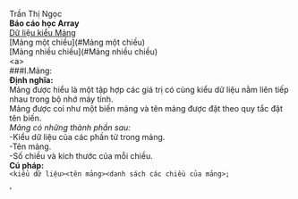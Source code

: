 Trần Thị Ngọc  
**Báo cáo học Array**  
[Dữ liệu kiểu Mảng](#Mảng)  
[Mảng một chiều](#Mảng một chiều)  
[Mảng nhiều chiều](#Mảng nhiều chiều)   
<a name = Mảng><a\>  
###I.Mảng:  
**Định nghĩa:**  
    Mảng được hiểu là một tập hợp các giá trị có cùng kiểu dữ liệu nằm liên tiếp nhau trong bộ nhớ máy tính.  
    Mảng được coi như một biến mảng và tên mảng được đặt theo quy tắc đặt tên biến.  
    *Mảng có những thành phần sau:*  
      -Kiểu dữ liệu của các phần tử trong mảng.    
      -Tên mảng.  
      -Số chiều và kích thước của mỗi chiều.  
**Cú pháp:**  
`<kiểu dữ liệu><tên mảng><danh sách các chiều của mảng>;`  

 


'



